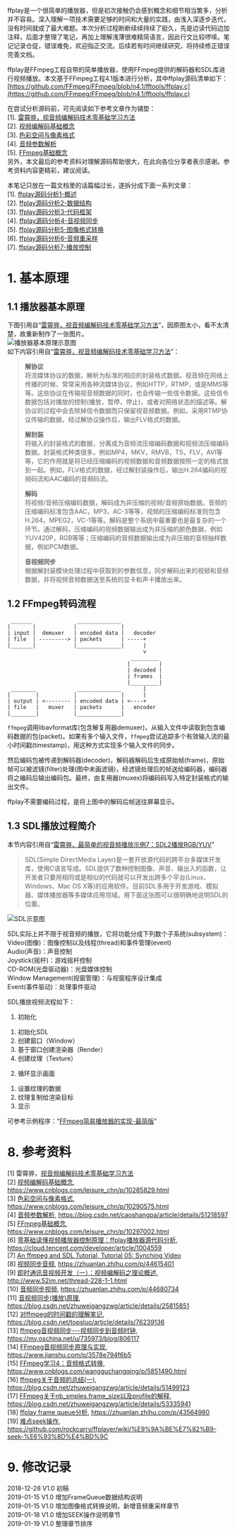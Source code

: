 ffplay是一个很简单的播放器，但是初次接触仍会感到概念和细节相当繁多，分析并不容易。深入理解一项技术需要足够的时间和大量的实践，由浅入深逐步迭代，没有时间就成了最大难题。本次分析过程断断续续持续了挺久，先是边读代码边加注释，后面才整理了笔记，再加上理解浅薄很难精简语言，因此行文比较啰嗦。笔记记录仓促，错误难免，欢迎指正交流。后续若有时间继续研究，将持续修正错误完善文档。  


ffplay是FFmpeg工程自带的简单播放器，使用FFmpeg提供的解码器和SDL库进行视频播放。本文基于FFmpeg工程4.1版本进行分析，其中ffplay源码清单如下：  
[https://github.com/FFmpeg/FFmpeg/blob/n4.1/fftools/ffplay.c](https://github.com/FFmpeg/FFmpeg/blob/n4.1/fftools/ffplay.c)  

在尝试分析源码前，可先阅读如下参考文章作为铺垫：  
[1]. [雷霄骅，视音频编解码技术零基础学习方法](https://blog.csdn.net/leixiaohua1020/article/details/18893769)  
[2]. [视频编解码基础概念](https://www.cnblogs.com/leisure_chn/p/10285829.html)  
[3]. [色彩空间与像素格式](https://www.cnblogs.com/leisure_chn/p/10290575.html)  
[4]. [音频参数解析](https://blog.csdn.net/caoshangpa/article/details/51218597)  
[5]. [FFmpeg基础概念](https://www.cnblogs.com/leisure_chn/p/10297002.html)  
另外，本文最后的参考资料对理解源码帮助很大，在此向各位分享者表示感谢。参考资料内容更精彩，建议阅读。  

本笔记只放在一篇文档里的话篇幅过长，遂拆分成下面一系列文章：  
[1]. [ffplay源码分析1-概述](https://www.cnblogs.com/leisure_chn/p/10301215.html)  
[2]. [ffplay源码分析2-数据结构](https://www.cnblogs.com/leisure_chn/p/10301253.html)  
[3]. [ffplay源码分析3-代码框架](https://www.cnblogs.com/leisure_chn/p/10301831.html)  
[4]. [ffplay源码分析4-音视频同步]()  
[5]. [ffplay源码分析5-图像格式转换]()  
[6]. [ffplay源码分析6-音频重采样]()  
[7]. [ffplay源码分析7-播放控制]()  

# 1. 基本原理  
## 1.1 播放器基本原理  
下图引用自“[雷霄骅，视音频编解码技术零基础学习方法](https://blog.csdn.net/leixiaohua1020/article/details/18893769)”，因原图太小，看不太清楚，故重新制作了一张图片。  
![播放器基本原理示意图](https://leichn.github.io/img/avideo_basics/player_flow.jpg "播放器基本原理示意图")  
如下内容引用自“[雷霄骅，视音频编解码技术零基础学习方法](https://blog.csdn.net/leixiaohua1020/article/details/18893769)”：  
>**解协议**  
将流媒体协议的数据，解析为标准的相应的封装格式数据。视音频在网络上传播的时候，常常采用各种流媒体协议，例如HTTP，RTMP，或是MMS等等。这些协议在传输视音频数据的同时，也会传输一些信令数据。这些信令数据包括对播放的控制(播放，暂停，停止)，或者对网络状态的描述等。解协议的过程中会去除掉信令数据而只保留视音频数据。例如，采用RTMP协议传输的数据，经过解协议操作后，输出FLV格式的数据。
>
>**解封装**  
将输入的封装格式的数据，分离成为音频流压缩编码数据和视频流压缩编码数据。封装格式种类很多，例如MP4，MKV，RMVB，TS，FLV，AVI等等，它的作用就是将已经压缩编码的视频数据和音频数据按照一定的格式放到一起。例如，FLV格式的数据，经过解封装操作后，输出H.264编码的视频码流和AAC编码的音频码流。
>
>**解码**  
将视频/音频压缩编码数据，解码成为非压缩的视频/音频原始数据。音频的压缩编码标准包含AAC，MP3，AC-3等等，视频的压缩编码标准则包含H.264，MPEG2，VC-1等等。解码是整个系统中最重要也是最复杂的一个环节。通过解码，压缩编码的视频数据输出成为非压缩的颜色数据，例如YUV420P，RGB等等；压缩编码的音频数据输出成为非压缩的音频抽样数据，例如PCM数据。
>
>**音视频同步**  
根据解封装模块处理过程中获取到的参数信息，同步解码出来的视频和音频数据，并将视频音频数据送至系统的显卡和声卡播放出来。

## 1.2 FFmpeg转码流程  
```
 _______              ______________
|       |            |              |
| input |  demuxer   | encoded data |   decoder
| file  | ---------> | packets      | -----+
|_______|            |______________|      |
                                           v
                                       _________
                                      |         |
                                      | decoded |
                                      | frames  |
                                      |_________|
 ________             ______________       |
|        |           |              |      |
| output | <-------- | encoded data | <----+
| file   |   muxer   | packets      |   encoder
|________|           |______________|

```
`ffmpeg`调用libavformat库(包含解复用器demuxer)，从输入文件中读取到包含编码数据的包(packet)。如果有多个输入文件，`ffmpeg`尝试追踪多个有效输入流的最小时间戳(timestamp)，用这种方式实现多个输入文件的同步。

然后编码包被传递到解码器(decoder)，解码器解码后生成原始帧(frame)，原始帧可以被滤镜(filter)处理(图中未画滤镜)，经滤镜处理后的帧送给编码器，编码器将之编码后输出编码包。最终，由复用器(muxex)将编码码写入特定封装格式的输出文件。

ffplay不需要编码过程，是将上图中的解码后帧送往屏幕显示。

## 1.3 SDL播放过程简介  
本节内容引用自“[雷霄骅，最简单的视音频播放示例7：SDL2播放RGB/YUV](https://blog.csdn.net/leixiaohua1020/article/details/40525591)”  
>SDL(Simple DirectMedia Layer)是一套开放源代码的跨平台多媒体开发库，使用C语言写成。SDL提供了数种控制图像、声音、输出入的函数，让开发者只要用相同或是相似的代码就可以开发出跨多个平台(Linux、Windows、Mac OS X等)的应用软件。目前SDL多用于开发游戏、模拟器、媒体播放器等多媒体应用领域。用下面这张图可以很明确地说明SDL的位置。

![SDL示意图](https://img-blog.csdn.net/20141028011855768?watermark/2/text/aHR0cDovL2Jsb2cuY3Nkbi5uZXQvbGVpeGlhb2h1YTEwMjA=/font/5a6L5L2T/fontsize/400/fill/I0JBQkFCMA==/dissolve/70/gravity/SouthEast "SDL示意图")  

SDL实际上并不限于视音频的播放，它将功能分成下列数个子系统(subsystem)：  
Video(图像)：图像控制以及线程(thread)和事件管理(event)  
Audio(声音)：声音控制  
Joystick(摇杆)：游戏摇杆控制  
CD-ROM(光盘驱动器)：光盘媒体控制  
Window Management(视窗管理)：与视窗程序设计集成  
Event(事件驱动)：处理事件驱动  

SDL播放视频流程如下：  
1. 初始化  
1) 初始化SDL  
2) 创建窗口（Window）  
3) 基于窗口创建渲染器（Render）  
4) 创建纹理（Texture）  
2. 循环显示画面  
1) 设置纹理的数据  
2) 纹理复制给渲染目标  
3) 显示  

可参考示例程序：“[FFmpeg简易播放器的实现-最简版](https://www.cnblogs.com/leisure_chn/p/10040202.html)”  

# 8. 参考资料  
[1] 雷霄骅，[视音频编解码技术零基础学习方法](https://blog.csdn.net/leixiaohua1020/article/details/18893769)  
[2] [视频编解码基础概念](https://www.cnblogs.com/leisure_chn/p/10285829.html), <https://www.cnblogs.com/leisure_chn/p/10285829.html>  
[3] [色彩空间与像素格式](https://www.cnblogs.com/leisure_chn/p/10290575.html), <https://www.cnblogs.com/leisure_chn/p/10290575.html>  
[4] [音频参数解析](https://blog.csdn.net/caoshangpa/article/details/51218597), <https://blog.csdn.net/caoshangpa/article/details/51218597>  
[5] [FFmpeg基础概念](https://www.cnblogs.com/leisure_chn/p/10297002.html), <https://www.cnblogs.com/leisure_chn/p/10297002.html>  
[6] [零基础读懂视频播放器控制原理：ffplay播放器源代码分析](https://cloud.tencent.com/developer/article/1004559), <https://cloud.tencent.com/developer/article/1004559>  
[7] [An ffmpeg and SDL Tutorial, Tutorial 05: Synching Video](http://dranger.com/ffmpeg/ffmpegtutorial_all.html#tutorial05.html)  
[8] [视频同步音频](https://zhuanlan.zhihu.com/p/44615401), <https://zhuanlan.zhihu.com/p/44615401>  
[9] [即时通讯音视频开发（一）：视频编解码之理论概述](http://www.52im.net/thread-228-1-1.html), <http://www.52im.net/thread-228-1-1.html>  
[10] [音频同步视频](https://zhuanlan.zhihu.com/p/44680734), <https://zhuanlan.zhihu.com/p/44680734>  
[11] [音视频同步(播放)原理](https://blog.csdn.net/zhuweigangzwg/article/details/25815851), <https://blog.csdn.net/zhuweigangzwg/article/details/25815851>  
[12] [对ffmpeg的时间戳的理解笔记](https://blog.csdn.net/topsluo/article/details/76239136), <https://blog.csdn.net/topsluo/article/details/76239136>  
[13] [ffmpeg音视频同步---视频同步到音频时钟](https://my.oschina.net/u/735973/blog/806117), <https://my.oschina.net/u/735973/blog/806117>  
[14] [FFmpeg音视频同步原理与实现](https://www.jianshu.com/p/3578e794f6b5), <https://www.jianshu.com/p/3578e794f6b5>  
[15] [FFmpeg学习4：音频格式转换](https://www.cnblogs.com/wangguchangqing/p/5851490.html), <https://www.cnblogs.com/wangguchangqing/p/5851490.html>  
[16] [ffmpeg关于音频的总结(一)](https://blog.csdn.net/zhuweigangzwg/article/details/51499123), <https://blog.csdn.net/zhuweigangzwg/article/details/51499123>  
[17] [FFmpeg关于nb_smples,frame_size以及profile的解释](https://blog.csdn.net/zhuweigangzwg/article/details/53335941), <https://blog.csdn.net/zhuweigangzwg/article/details/53335941>  
[18] [ffplay frame queue分析](https://zhuanlan.zhihu.com/p/43564980), <https://zhuanlan.zhihu.com/p/43564980>  
[19] [难点seek操作](https://github.com/rockcarry/ffplayer/wiki/%E9%9A%BE%E7%82%B9-seek-%E6%93%8D%E4%BD%9C), <https://github.com/rockcarry/ffplayer/wiki/%E9%9A%BE%E7%82%B9-seek-%E6%93%8D%E4%BD%9C>  

# 9. 修改记录  
2018-12-28  V1.0  初稿  
2019-01-15  V1.0  增加FrameQueue数据结构说明  
2019-01-15  V1.0  增加图像格式转换说明，新增音频重采样章节  
2019-01-18  V1.0  增加SEEK操作说明章节  
2019-01-19  V1.0  整理章节排序  